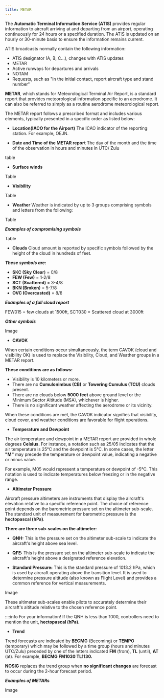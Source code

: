 ```yaml
---
title: METAR 
---
```

The **Automatic Terminal Information Service (ATIS)** provides regular information to aircraft arriving at and departing from an airport, operating continuously for 24 hours or a specified duration. The ATIS is updated on an hourly or 30-minute basis to ensure the information remains current.

ATIS broadcasts normally contain the following information:
- 	ATIS designator (A, B, C...), changes with ATIS updates
-   METAR
-   Active runways for departures and arrivals
-   NOTAM
-   Requests, such as "in the initial contact, report aircraft type and stand number"

**METAR**, which stands for Meteorological Terminal Air Report, is a standard report that provides meteorological information specific to an aerodrome. It can also be referred to simply as a routine aerodrome meteorological report. 

The METAR report follows a prescribed format and includes various elements, typically presented in a specific order as listed below:

- **Location(IACO for the Airport)**
The ICAO indicator of the reporting station. For example, OEJN.

- **Date and Time of the METAR report**
The day of the month and the time of the observation in hours and minutes in UTC/ Zulu

table

- **Surface winds**

Table

- **Visibility**

Table

- **Weather**
Weather is indicated by up to 3 groups comprising symbols and letters from the following:

Table

***Examples of compromising symbols***

Table

- **Clouds**
Cloud amount is reported by specific symbols followed by the height of the cloud in hundreds of feet. 

***These symbols are:***

- **SKC (Sky Clear)** = 0/8
- **FEW (Few)** = 1-2/8
- **SCT (Scattered)** = 3-4/8
- **BKN (Broken)** = 5-7/8
- **OVC (Overcasted)** = 8/8

***Examples of a full cloud report***

FEW015 = few clouds at 1500ft, SCT030 = Scattered cloud at 3000ft

***Other symbols***

Image

- **CAVOK**

When certain conditions occur simultaneously, the term CAVOK (cloud and visibility OK) is used to replace the Visibility, Cloud, and Weather groups in a METAR report.

**These conditions are as follows:**
 - Visibility is 10 kilometers or more.
 - There are no **Cumulonimbus (CB)** or **Towering Cumulus (TCU)** clouds present.
 - There are no clouds below **5000 feet** above ground level or the Minimum Sector Altitude (MSA), whichever is higher.
 - There is no significant weather affecting the aerodrome or its vicinity.

 When these conditions are met, the CAVOK indicator signifies that visibility, cloud cover, and weather conditions are favorable for flight operations.

 - **Temperature and Dewpoint**

The air temperature and dewpoint in a METAR report are provided in whole degrees **Celsius**. For instance, a notation such as 25/05 indicates that the air temperature is 25°C and the dewpoint is 5°C. In some cases, the letter **"M"** may precede the temperature or dewpoint value, indicating a negative or minus value. 

For example, M05 would represent a temperature or dewpoint of -5°C. This notation is used to indicate temperatures below freezing or in the negative range.

- **Altimeter Pressure**

Aircraft pressure altimeters are instruments that display the aircraft's elevation relative to a specific reference point. The choice of reference point depends on the barometric pressure set on the altimeter sub-scale. The standard unit of measurement for barometric pressure is the **hectopascal (hPa)**.

**There are three sub-scales on the altimeter:**
- **QNH:** This is the pressure set on the altimeter sub-scale to indicate the aircraft's height above sea level.

- **QFE:** This is the pressure set on the altimeter sub-scale to indicate the aircraft's height above a designated reference elevation.

- **Standard Pressure:** This is the standard pressure of 1013.2 hPa, which is used by aircraft operating above the transition level. It is used to determine pressure altitude (also known as Flight Level) and provides a common reference for vertical measurements.

Image

These altimeter sub-scales enable pilots to accurately determine their aircraft's altitude relative to the chosen reference point.

::::info For your information!
If the QNH is less than 1000, controllers need to mention the unit, **hectopascal (hPa)**.

- **Trend**

Trend forecasts are indicated by **BECMG** (Becoming) or **TEMPO** (temporary) which may be followed by a time group (hours and minutes UTC/Zulu) preceded by one of the letters indicated **FM** (from), **TL** (until), **AT** (at). For example, **BECMG FM1030 TL1130.**

**NOSIG** replaces the trend group when **no significant changes** are forecast to occur during the 2-hour forecast period.

***Examples of METARs***

Image